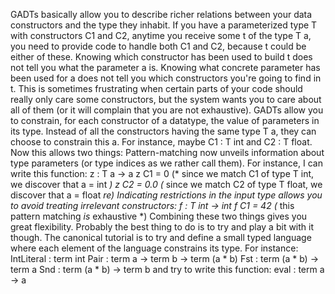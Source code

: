 GADTs basically allow you to describe richer relations between your data constructors and the type they inhabit.
If you have a parameterized type T with constructors C1 and C2, anytime you receive some t of the type T a, you need to provide code to handle both C1 and C2, because t could be either of these.
Knowing which constructor has been used to build t does not tell you what the parameter a is.
Knowing what concrete parameter has been used for a does not tell you which constructors you're going to find in t.
This is sometimes frustrating when certain parts of your code should really only care some constructors, but the system wants you to care about all of them (or it will complain that you are not exhaustive).
GADTs allow you to constrain, for each constructor of a datatype, the value of parameters in its type. Instead of all the constructors having the same type T a, they can choose to constrain this a. For instance, maybe C1 : T int and C2 : T float. Now this allows two things:
Pattern-matching now unveils information about type parameters (or type indices as we rather call them). For instance, I can write this function:
z : T a -> a
z C1 = 0   (* since we match C1 of type T int, we discover that a = int *)
z C2 = 0.0 (* since we match C2 of type T float, we discover that a = float *re)
Indicating restrictions in the input type allows you to avoid treating irrelevant constructors:
f : T int -> int
f C1 = 42
(* this pattern matching *is* exhaustive *)
Combining these two things gives you great flexibility. Probably the best thing to do is to try and play a bit with it though.
The canonical tutorial is to try and define a small typed language where each element of the language constrains its type. For instance:
IntLiteral :                     term int
Pair       : term a -> term b -> term (a * b)
Fst        : term (a * b)     -> term a
Snd        : term (a * b)     -> term b
and try to write this function:
eval : term a -> a